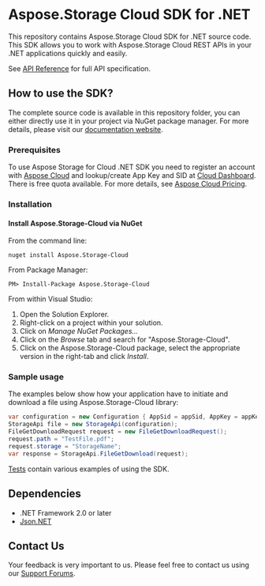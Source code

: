 # Aspose.Storage Cloud SDK for .NET
This repository contains Aspose.Storage Cloud SDK for .NET source code. This SDK allows you to work with Aspose.Storage Cloud REST APIs in your .NET applications quickly and easily.

See [API Reference](https://apireference.aspose.cloud/storage/) for full API specification.
## How to use the SDK?
The complete source code is available in this repository folder, you can either directly use it in your project via NuGet package manager. For more details, please visit our [documentation website](https://docs.aspose.cloud/display/storagecloud/Available+SDKs#AvailableSDKs-.NET).

### Prerequisites

To use Aspose Storage for Cloud .NET SDK you need to register an account with [Aspose Cloud](https://www.aspose.cloud/) and lookup/create App Key and SID at [Cloud Dashboard](https://dashboard.aspose.cloud/#/apps). There is free quota available. For more details, see [Aspose Cloud Pricing](https://purchase.aspose.cloud/pricing).

### Installation

#### Install Aspose.Storage-Cloud via NuGet

From the command line:

	nuget install Aspose.Storage-Cloud

From Package Manager:

	PM> Install-Package Aspose.Storage-Cloud

From within Visual Studio:

1. Open the Solution Explorer.
2. Right-click on a project within your solution.
3. Click on *Manage NuGet Packages...*
4. Click on the *Browse* tab and search for "Aspose.Storage-Cloud".
5. Click on the Aspose.Storage-Cloud package, select the appropriate version in the right-tab and click *Install*.

### Sample usage

The examples below show how your application have to initiate and download a file using Aspose.Storage-Cloud library:
```csharp
var configuration = new Configuration { AppSid = appSid, AppKey = appKey };
StorageApi file = new StorageApi(configuration);
FileGetDownloadRequest request = new FileGetDownloadRequest();
request.path = "TestFile.pdf";
request.storage = "StorageName";
var response = StorageApi.FileGetDownload(request);

```

[Tests](/aspose-storage-cloud/aspose-storage-cloud-dotnet/tree/master/Aspose.Storage.Cloud.Sdk.Tests) contain various examples of using the SDK.

## Dependencies
- .NET Framework 2.0 or later
- [Json.NET](https://www.nuget.org/packages/Newtonsoft.Json)



## Contact Us
Your feedback is very important to us. Please feel free to contact us using our [Support Forums](https://forum.aspose.cloud/storage).
